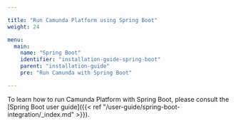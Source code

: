 ```yaml
---

title: "Run Camunda Platform using Spring Boot"
weight: 24

menu:
  main:
    name: "Spring Boot"
    identifier: "installation-guide-spring-boot"
    parent: "installation-guide"
    pre: "Run Camunda with Spring Boot"

---
```


To learn how to run Camunda Platform with Spring Boot, please consult the [Spring Boot user guide]({{< ref "/user-guide/spring-boot-integration/_index.md" >}}).
